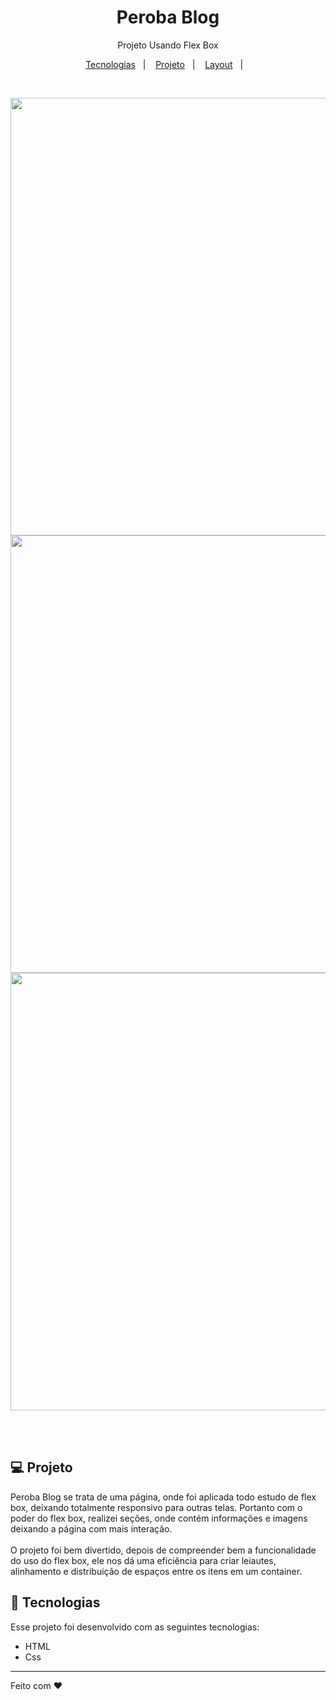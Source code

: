 <h1 align="center">Peroba Blog</h1>

<p align="center">
Projeto Usando Flex Box
</p>


<p align="center">
  <a href="#-tecnologias">Tecnologias</a>&nbsp;&nbsp;&nbsp;|&nbsp;&nbsp;&nbsp;
  <a href="#-projeto">Projeto</a>&nbsp;&nbsp;&nbsp;|&nbsp;&nbsp;&nbsp;
  <a href="#-layout">Layout</a>&nbsp;&nbsp;&nbsp;|&nbsp;&nbsp;&nbsp;
</p>

<br>


<p align="center">
  <img src="https://user-images.githubusercontent.com/113396724/210022083-b126998f-6992-42d9-9c8e-de83c0329ed8.jpeg" width="700px">
  <img src="https://user-images.githubusercontent.com/113396724/210022084-7e697892-49dc-4b54-8107-bf024d782cf5.jpeg" width="700px">
  <img src="https://user-images.githubusercontent.com/113396724/210022096-2ddcc6bf-dbd0-4ab3-8da9-b74861c871ac.jpeg" width="700px">
</p>

<br>

<br>


## 💻 Projeto

Peroba Blog se trata de uma página, onde foi 
aplicada todo estudo de flex box, deixando totalmente
responsivo para outras telas. Portanto com o poder do 
flex box, realizei seções, onde contém informações e imagens 
deixando a página com mais interação.
<br>
<br>
O projeto foi bem divertido, depois de compreender
bem a funcionalidade do uso do flex box, ele nos dá 
uma eficiência para criar leiautes, alinhamento e distribuição
de espaços entre os itens em um container.








## 🚀 Tecnologias

Esse projeto foi desenvolvido com as seguintes tecnologias:

- HTML 
- Css

-------

Feito com ♥

